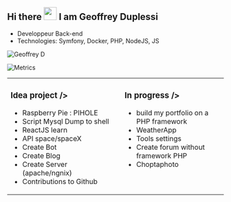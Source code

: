 
## Hi there <img src="https://raw.githubusercontent.com/iampavangandhi/iampavangandhi/master/gifs/Hi.gif" width="30px">  I am Geoffrey Duplessi </h2>

- Developpeur Back-end
- Technologies: Symfony, Docker, PHP, NodeJS, JS

<img alt="Geoffrey D" src="https://github-readme-stats.vercel.app/api?username=Grezor&count_private=1&show_icons=true" />
<table><tr><td valign="top" width="50%">

### Idea project />
- Raspberry Pie : PIHOLE
- Script Mysql Dump to shell
- ReactJS learn 
- API space/spaceX 
- Create Bot
- Create Blog 
- Create Server (apache/ngnix)
- Contributions to Github 

</td>
<td valign="top" width="45%">

### In progress />

- build my portfolio on a PHP framework 
- WeatherApp 
- Tools settings
- Create forum without framework PHP
- Choptaphoto

</td>

![Metrics](https://metrics.lecoq.io/Grezor)
